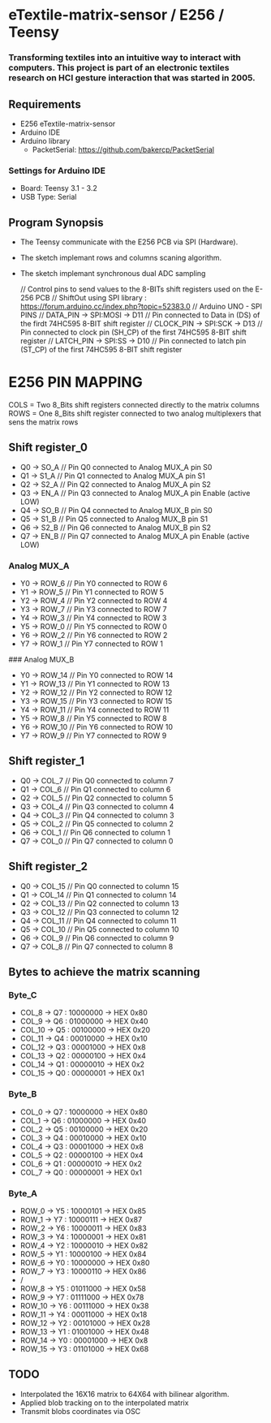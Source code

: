 # eTextile-matrix-sensor / E256 / Teensy

### Transforming textiles into an intuitive way to interact with computers. This project is part of an electronic textiles research on HCI gesture interaction that was started in 2005.

## Requirements
- E256 eTextile-matrix-sensor
- Arduino IDE
- Arduino library
  - PacketSerial: https://github.com/bakercp/PacketSerial

### Settings for Arduino IDE
- Board:           Teensy 3.1 - 3.2
- USB Type:        Serial

## Program Synopsis
- The Teensy communicate with the E256 PCB via SPI (Hardware).
- The sketch implemant rows and columns scaning algorithm.
- The sketch implemant synchronous dual ADC sampling

    // Control pins to send values to the 8-BITs shift registers used on the E-256 PCB
    // ShiftOut using SPI library : https://forum.arduino.cc/index.php?topic=52383.0
    // Arduino UNO - SPI PINS
    // DATA_PIN -> SPI:MOSI -> D11 // Pin connected to Data in (DS) of the firdt 74HC595 8-BIT shift register
    // CLOCK_PIN -> SPI:SCK -> D13 // Pin connected to clock pin (SH_CP) of the first 74HC595 8-BIT shift register
    // LATCH_PIN -> SPI:SS -> D10  // Pin connected to latch pin (ST_CP) of the first 74HC595 8-BIT shift register

# E256 PIN MAPPING

COLS = Two 8_Bits shift registers connected directly to the matrix columns
ROWS = One 8_Bits shift register connected to two analog multiplexers that sens the matrix rows

## Shift register_0
- Q0 -> SO_A  // Pin Q0 connected to Analog MUX_A pin S0
- Q1 -> S1_A  // Pin Q1 connected to Analog MUX_A pin S1
- Q2 -> S2_A  // Pin Q2 connected to Analog MUX_A pin S2
- Q3 -> EN_A  // Pin Q3 connected to Analog MUX_A pin Enable (active LOW)
- Q4 -> SO_B  // Pin Q4 connected to Analog MUX_B pin S0
- Q5 -> S1_B  // Pin Q5 connected to Analog MUX_B pin S1
- Q6 -> S2_B  // Pin Q6 connected to Analog MUX_B pin S2
- Q7 -> EN_B  // Pin Q7 connected to Analog MUX_A pin Enable (active LOW)

### Analog MUX_A
- Y0 -> ROW_6 // Pin Y0 connected to ROW 6
- Y1 -> ROW_5 // Pin Y1 connected to ROW 5
- Y2 -> ROW_4 // Pin Y2 connected to ROW 4
- Y3 -> ROW_7 // Pin Y3 connected to ROW 7
- Y4 -> ROW_3 // Pin Y4 connected to ROW 3
- Y5 -> ROW_0 // Pin Y5 connected to ROW 0
- Y6 -> ROW_2 // Pin Y6 connected to ROW 2
- Y7 -> ROW_1 // Pin Y7 connected to ROW 1

### Analog MUX_B
- Y0 -> ROW_14 // Pin Y0 connected to ROW 14
- Y1 -> ROW_13 // Pin Y1 connected to ROW 13
- Y2 -> ROW_12 // Pin Y2 connected to ROW 12
- Y3 -> ROW_15 // Pin Y3 connected to ROW 15
- Y4 -> ROW_11 // Pin Y4 connected to ROW 11
- Y5 -> ROW_8  // Pin Y5 connected to ROW 8
- Y6 -> ROW_10 // Pin Y6 connected to ROW 10
- Y7 -> ROW_9  // Pin Y7 connected to ROW 9

## Shift register_1
- Q0 -> COL_7  // Pin Q0 connected to column 7
- Q1 -> COL_6  // Pin Q1 connected to column 6
- Q2 -> COL_5  // Pin Q2 connected to column 5
- Q3 -> COL_4  // Pin Q3 connected to column 4
- Q4 -> COL_3  // Pin Q4 connected to column 3
- Q5 -> COL_2  // Pin Q5 connected to column 2
- Q6 -> COL_1  // Pin Q6 connected to column 1
- Q7 -> COL_0  // Pin Q7 connected to column 0

## Shift register_2
- Q0 -> COL_15  // Pin Q0 connected to column 15
- Q1 -> COL_14  // Pin Q1 connected to column 14
- Q2 -> COL_13  // Pin Q2 connected to column 13
- Q3 -> COL_12  // Pin Q3 connected to column 12
- Q4 -> COL_11  // Pin Q4 connected to column 11
- Q5 -> COL_10  // Pin Q5 connected to column 10
- Q6 -> COL_9   // Pin Q6 connected to column 9
- Q7 -> COL_8   // Pin Q7 connected to column 8

## Bytes to achieve the matrix scanning
### Byte_C
- COL_8 ->  Q7 : 10000000 -> HEX 0x80
- COL_9 ->  Q6 : 01000000 -> HEX 0x40
- COL_10 -> Q5 : 00100000 -> HEX 0x20
- COL_11 -> Q4 : 00010000 -> HEX 0x10
- COL_12 -> Q3 : 00001000 -> HEX 0x8
- COL_13 -> Q2 : 00000100 -> HEX 0x4
- COL_14 -> Q1 : 00000010 -> HEX 0x2
- COL_15 -> Q0 : 00000001 -> HEX 0x1

### Byte_B
- COL_0 -> Q7 : 10000000 -> HEX 0x80
- COL_1 -> Q6 : 01000000 -> HEX 0x40
- COL_2 -> Q5 : 00100000 -> HEX 0x20
- COL_3 -> Q4 : 00010000 -> HEX 0x10
- COL_4 -> Q3 : 00001000 -> HEX 0x8
- COL_5 -> Q2 : 00000100 -> HEX 0x4
- COL_6 -> Q1 : 00000010 -> HEX 0x2
- COL_7 -> Q0 : 00000001 -> HEX 0x1

### Byte_A
- ROW_0 -> Y5 : 10000101 -> HEX 0x85
- ROW_1 -> Y7 : 10000111 -> HEX 0x87
- ROW_2 -> Y6 : 10000011 -> HEX 0x83
- ROW_3 -> Y4 : 10000001 -> HEX 0x81
- ROW_4 -> Y2 : 10000010 -> HEX 0x82
- ROW_5 -> Y1 : 10000100 -> HEX 0x84
- ROW_6 -> Y0 : 10000000 -> HEX 0x80
- ROW_7 -> Y3 : 10000110 -> HEX 0x86
- /
- ROW_8  -> Y5 : 01011000 -> HEX 0x58
- ROW_9  -> Y7 : 01111000 -> HEX 0x78
- ROW_10 -> Y6 : 00111000 -> HEX 0x38
- ROW_11 -> Y4 : 00011000 -> HEX 0x18
- ROW_12 -> Y2 : 00101000 -> HEX 0x28
- ROW_13 -> Y1 : 01001000 -> HEX 0x48
- ROW_14 -> Y0 : 00001000 -> HEX 0x8
- ROW_15 -> Y3 : 01101000 -> HEX 0x68

## TODO
- Interpolated the 16X16 matrix to 64X64 with bilinear algorithm.
- Applied blob tracking on to the interpolated matrix
- Transmit blobs coordinates via OSC
